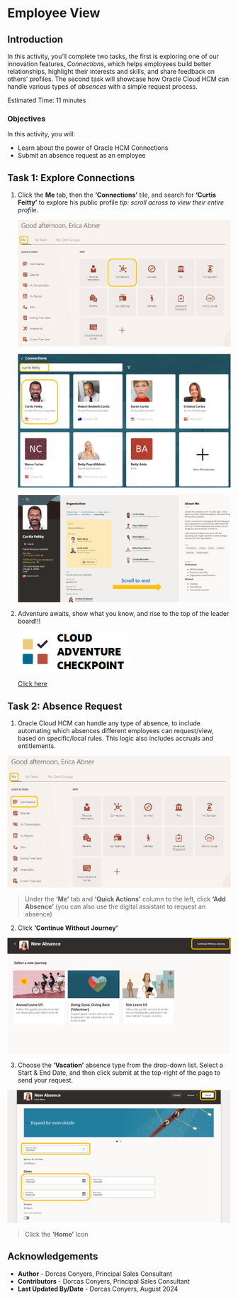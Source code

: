 # Employee View

## Introduction

In this activity, you’ll complete two tasks, the first is exploring one of our innovation features, *Connections*, which helps employees build better relationships, highlight their interests and skills, and share feedback on others’ profiles. The second task will showcase how Oracle Cloud HCM can handle various types of *absences* with a simple request process. 


Estimated Time: 11 minutes


### Objectives

In this activity, you will:
* Learn about the power of Oracle HCM Connections
* Submit an absence request as an employee



## Task 1: Explore Connections


1. Click the **Me** tab, then the **‘Connections’** tile, and search for **‘Curtis Feitty’** to explore his public profile *tip: scroll across to view their entire profile*. 


    ![Home Page](images/connections.png)

    ![Home Page](images/connections2.png)

    ![Home Page](images/connections3.png)



2. Adventure awaits, show what you know, and rise to the top of the leader board!!!
    
    [![Cloud Adventure](images/cloud-adventure-checkpoint-image.png)](http://apex.oracle.com/pls/apex/f?p=159406:LOGIN_TEAM:::::CC:HCMCLOUDADVENTURE) 
    
    [Click here](http://apex.oracle.com/pls/apex/f?p=159406:LOGIN_TEAM:::::CC:HCMCLOUDADVENTURE) 


## Task 2:  Absence Request


1. Oracle Cloud HCM can handle any type of absence, to include automating which absences different employees can request/view, based on specific/local rules. This logic also includes accruals and entitlements.

![Home Page](images/connections4.png)

> Under the **‘Me’** tab and **‘Quick Actions’** column to the left, click **‘Add Absence’** (you can also use the digital assistant to request an absence)

2. Click **‘Continue Without Journey’**

![Home Page](images/connections5.png)

3. Choose the **‘Vacation’** absence type from the drop-down list. Select a Start & End Date, and then click submit at the top-right of the page to send your request.

![Home Page](images/connections6.png)

  > Click the **‘Home’** Icon

## Acknowledgements
* **Author** - Dorcas Conyers, Principal Sales Consultant
* **Contributors** -  Dorcas Conyers, Principal Sales Consultant
* **Last Updated By/Date** - Dorcas Conyers, August 2024

